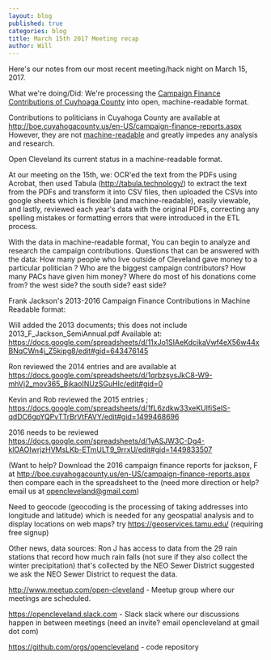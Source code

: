 ```yaml
---
layout: blog
published: true
categories: blog
title: March 15th 2017 Meeting recap
author: Will 
---
```

Here's our notes from our most recent meeting/hack night on March 15, 2017. 



What we're doing/Did: 
We're processing the [Campaign Finance Contributions of Cuyhoaga County](http://boe.cuyahogacounty.us/en-US/campaign-finance-reports.aspx)
into open, machine-readable format. 

Contributions to politicians in Cuyahoga County are available at http://boe.cuyahogacounty.us/en-US/campaign-finance-reports.aspx 
However, they are not [machine-readable](https://opengovdata.io/2014/analyzable-data-in-open-formats/) 
and greatly impedes any analysis and research.  

Open Cleveland its current status in a machine-readable format. 

At our meeting on the 15th, we:
OCR'ed the text from the PDFs using Acrobat, 
then used Tabula (http://tabula.technology/) to extract the text from the PDFs and transform it into CSV files, 
then uploaded the CSVs into google sheets which is flexible (and machine-readable), easily viewable, and
lastly, reviewed each year's data with the original PDFs, correcting any spelling mistakes or formatting errors that were introduced in the ETL process. 

With the data in machine-readable format, You can begin to analyze and research the campaign contributions. Questions that can be answered with the data: How many people who live outside of Cleveland gave money to a particular politician ? Who are the biggest campaign contributors? How many PACs have given him money? Where do most of his donations come from? the west side? the south side? east side? 

Frank Jackson's 2013-2016 Campaign Finance Contributions in Machine Readable format: 

Will added the 2013 documents; this does not include 2013_F_Jackson_SemiAnnual.pdf 
Available at: 
https://docs.google.com/spreadsheets/d/11xJo1SIAeKdcikaVwf4eX56w44xBNqCWn4j_Z5kipg8/edit#gid=643476145

Ron reviewed the 2014 entries and are available at 
https://docs.google.com/spreadsheets/d/1qrbzsysJkC8-W9-mhVj2_mov365_BjkaoINUzSGuHIc/edit#gid=0

Kevin and Rob reviewed the 2015 entries ; 
https://docs.google.com/spreadsheets/d/1fL6zdkw33xeKUlfiSeIS-qdDC6gpYQPvTTrBrVtFAVY/edit#gid=1499468696

2016 needs to be reviewed
https://docs.google.com/spreadsheets/d/1yASJW3C-Dg4-klOAOIwrjzHVMsLKb-ETmULT9_9rrxU/edit#gid=1449833507

(Want to help? Download the 2016 campaign finance reports for jackson, F at http://boe.cuyahogacounty.us/en-US/campaign-finance-reports.aspx  
then compare each in the spreadsheet to the 
(need more direction or help? email us at opencleveland@gmail.com)

Need to geocode (geocoding is the processing of taking addresses into longitude and latitude) which is needed for any geospatial analysis and to display locations on web maps? try https://geoservices.tamu.edu/ 
(requiring free signup)

Other news, data sources: 
Ron J has access to data from the 29 rain stations that record how much rain falls (not sure if they also collect the winter precipitation) that's collected by the NEO Sewer District
suggested we ask the NEO Sewer District to request the data.  


http://www.meetup.com/open-cleveland - Meetup group where our meetings are scheduled.

https://opencleveland.slack.com - Slack slack where our discussions happen in between meetings (need an invite? email opencleveland at gmail dot com)

https://github.com/orgs/opencleveland - code repository



